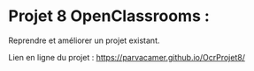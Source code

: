 # Projet 8 OpenClassrooms :

Reprendre et améliorer un projet existant.

Lien en ligne du projet : https://parvacamer.github.io/OcrProjet8/
